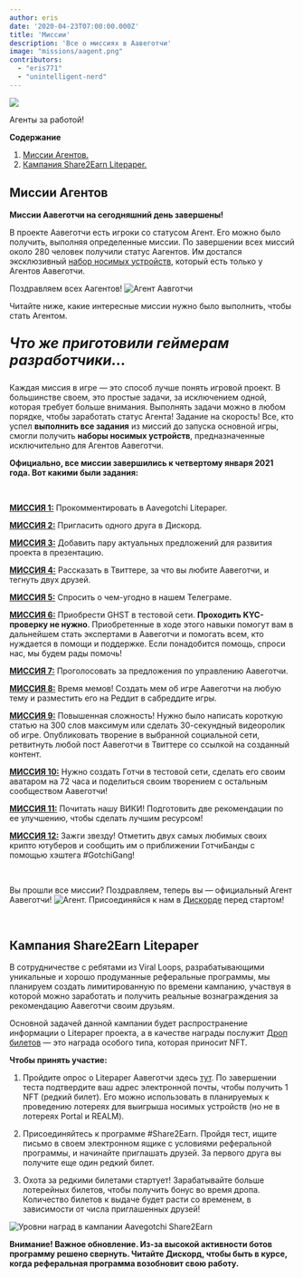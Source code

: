 ```yaml
---
author: eris
date: '2020-04-23T07:00:00.000Z'
title: 'Миссии'
description: 'Все о миссиях в Аавеготчи'
image: "missions/aagent.png"
contributors:
  - "eris771"
  - "unintelligent-nerd"
---
```


<div class="headerImageContainer">
<img src="/missions/aagent.png" class="headerImage">
<p class="headerImageText">Агенты за работой!</p>
</div>

<div class="contentsBox">

**Содержание**

<ol>
<li><a href=#the-aagent-missions>Миссии Агентов.</a></li>
<li><a href=#share2earn-litepaper-campaign>Кампания Share2Earn Litepaper.</a></li>
</ol>

</div>

## Миссии Агентов

**Миссии Аавеготчи на сегодняшний день завершены!**

В проекте Аавеготчи есть игроки со статусом Агент. Его можно было получить, выполняя определенные миссии. По завершении всех миссий около 280 человек получили статус Аагентов. Им достался эксклюзивный [набор носимых устройств](/wearables#aagent-wearables-set), который есть только у Агентов Аавеготчи.

Поздравляем всех Аагентов! <img src="/missions/tinyagent.png" alt = "Агент Аавготчи" />


Читайте ниже, какие интересные миссии нужно было выполнить, чтобы стать Агентом.

<p style="font-size:25px; font-style: italic;"><b>Что же приготовили геймерам разработчики...</b></p>

Каждая миссия в игре — это способ лучше понять игровой проект. В большинстве своем, это простые задачи, за исключением одной, которая требует больше внимания. Выполнять задачи можно в любом порядке, чтобы заработать статус Агента!  Задание на скорость! Все, кто успел **выполнить все задания** из миссий до запуска основной игры, смогли получить **наборы носимых устройств**, предназначенные исключительно для Агентов Аавеготчи.

**Официально, все миссии завершились к четвертому января 2021 года. Вот какими были задания:**

&nbsp;


[**МИССИЯ 1:**](https://aavegotchi.medium.com/aavegotchi-community-update-3-4d733e8275e) Прокомментировать в Aavegotchi Litepaper.

[**МИССИЯ 2:**](https://aavegotchi.medium.com/aavegotchi-community-update-4-1744633c3fc4) Пригласить одного друга в Дискорд.

[**МИССИЯ 3:**](https://aavegotchi.medium.com/aavegotchi-community-update-5-39d240b3bd13) Добавить пару актуальных предложений для развития проекта в презентацию.

[**МИССИЯ 4:**](https://aavegotchi.medium.com/aavegotchi-community-update-6-ecece9ba73de) Рассказать в Твиттере, за что вы любите Аавеготчи, и тегнуть двух друзей.

[**МИССИЯ 5:**](https://aavegotchi.medium.com/aavegotchi-community-update-7-a8f1ce2b297d) Спросить о чем-угодно в нашем Телеграме.

[**МИССИЯ 6:**](https://aavegotchi.medium.com/aavegotchi-community-update-8-8e2bcba353b9) Приобрести GHST в тестовой сети. **Проходить KYC-проверку не нужно**. Приобретенные в ходе этого навыки помогут вам в дальнейшем стать экспертами в Аавеготчи и помогать всем, кто нуждается в помощи и поддержке. Если понадобится помощь, спроси нас, мы будем рады помочь!

[**МИССИЯ 7:**](https://aavegotchi.medium.com/aavegotchi-community-update-9-3c297c4ae645) Проголосовать за предложения по управлению Аавеготчи.

[**МИССИЯ 8:**](https://aavegotchi.medium.com/aavegotchi-community-update-10-d0b8af0df301) Время мемов! Создать мем об игре Аавеготчи на любую тему и разместить его на Реддит в сабреддите игры.

[**МИССИЯ 9:**](https://aavegotchi.medium.com/aavegotchi-community-update-12-7f85605e33dd) Повышенная сложность! Нужно было написать короткую статью на 300 слов максимум или сделать 30-секундный видеоролик об игре. Опубликовать творение в выбранной социальной сети, ретвитнуть любой пост Аавеготчи в Твиттере со ссылкой на созданный контент.

[**МИССИЯ 10:**](https://aavegotchi.medium.com/aavegotchi-dev-update-3-mission-10-46bd59837936) Нужно создать Готчи в тестовой сети, сделать его своим аватаром на 72 часа и поделиться своим творением с остальным сообществом Аавеготчи!

[**МИССИЯ 11:**](https://aavegotchi.medium.com/aavegotchi-community-update-16-b4db0f05b44) Почитать нашу ВИКИ! Подготовить две рекомендации по ее улучшению, чтобы сделать лучшим ресурсом!

[**МИССИЯ 12:**](https://aavegotchi.medium.com/aavegotchi-community-update-18-dbaa35b1ed50) Зажги звезду! Отметить двух самых любимых своих крипто ютуберов и сообщить им о приближении ГотчиБанды с помощью хэштега #GotchiGang!

&nbsp;

Вы прошли все миссии? Поздравляем, теперь вы — официальный Агент Аавеготчи! <img src="/missions/tinyagent.png" alt = "Агент." /> Присоединяйся к нам в [Дискорде](https://discord.com/invite/NPwnWB6) перед стартом!

&nbsp; &nbsp;

## Кампания Share2Earn Litepaper

В сотрудничестве с ребятами из Viral Loops, разрабатывающими уникальные и хорошо продуманные реферальные программы, мы планируем создать лимитированную по времени кампанию, участвуя в которой можно заработать и получить реальные вознаграждения за рекомендацию Аавеготчи своим друзьям.

Основной задачей данной кампании будет распространение информации о Litepaper проекта, а в качестве награды послужит [Дроп билетов](/metaverse#drop-tickets) — это награда особого типа, которая приносит NFT.

**Чтобы принять участие:**

1. Пройдите опрос о Litepaper Аавеготчи здесь [тут](https://gotchigang.typeform.com/to/gYuY3bxN#referralcode=MU92ddy). По завершении теста подтвердите ваш адрес электронной почты, чтобы получить 1 NFT (редкий билет). Его можно использовать в планируемых к проведению лотереях для выигрыша носимых устройств (но не в лотереях Portal и REALM).

2. Присоединяйтесь к программе #Share2Earn. Пройдя тест, ищите письмо в своем электронном ящике с условиями реферальной программы, и начинайте приглашать друзей. За первого друга вы получите еще один редкий билет.

3. Охота за редкими билетами стартует! Зарабатывайте больше лотерейных билетов, чтобы получить бонус во время дропа. Количество билетов к выдаче будет расти со временем, в зависимости от числа приглашенных друзей!

<img class="bodyImage" src="/missions/share2earn-reward-tiers.png" alt="Уровни наград в кампании Aavegotchi Share2Earn" />

**Внимание! Важное обновление. Из-за высокой активности ботов программу решено свернуть. Читайте Дискорд, чтобы быть в курсе, когда реферальная программа возобновит свою работу.**